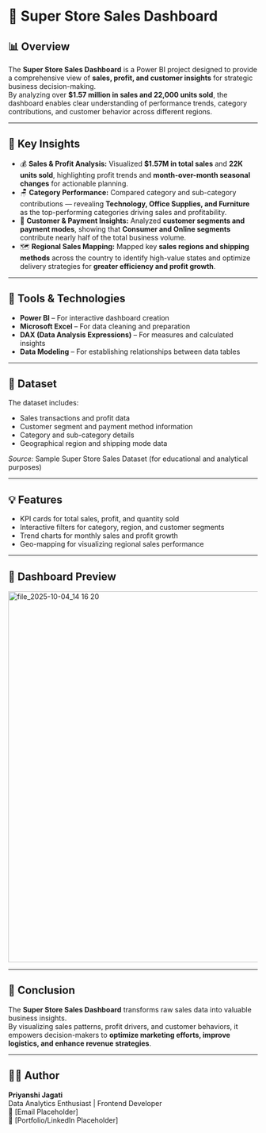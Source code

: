 # 🏬 Super Store Sales Dashboard

## 📊 Overview
The **Super Store Sales Dashboard** is a Power BI project designed to provide a comprehensive view of **sales, profit, and customer insights** for strategic business decision-making.  
By analyzing over **$1.57 million in sales and 22,000 units sold**, the dashboard enables clear understanding of performance trends, category contributions, and customer behavior across different regions.

---

## 🚀 Key Insights
- 💰 **Sales & Profit Analysis:** Visualized **$1.57M in total sales** and **22K units sold**, highlighting profit trends and **month-over-month seasonal changes** for actionable planning.  
- 🪑 **Category Performance:** Compared category and sub-category contributions — revealing **Technology, Office Supplies, and Furniture** as the top-performing categories driving sales and profitability.  
- 👥 **Customer & Payment Insights:** Analyzed **customer segments and payment modes**, showing that **Consumer and Online segments** contribute nearly half of the total business volume.  
- 🗺️ **Regional Sales Mapping:** Mapped key **sales regions and shipping methods** across the country to identify high-value states and optimize delivery strategies for **greater efficiency and profit growth**.  

---

## 🧰 Tools & Technologies
- **Power BI** – For interactive dashboard creation  
- **Microsoft Excel** – For data cleaning and preparation  
- **DAX (Data Analysis Expressions)** – For measures and calculated insights  
- **Data Modeling** – For establishing relationships between data tables  

---

## 📂 Dataset
The dataset includes:
- Sales transactions and profit data  
- Customer segment and payment method information  
- Category and sub-category details  
- Geographical region and shipping mode data  

*Source:* Sample Super Store Sales Dataset (for educational and analytical purposes)

---

## 💡 Features
- KPI cards for total sales, profit, and quantity sold  
- Interactive filters for category, region, and customer segments  
- Trend charts for monthly sales and profit growth  
- Geo-mapping for visualizing regional sales performance  

---

## 📸 Dashboard Preview
<img width="1345" height="748" alt="file_2025-10-04_14 16 20" src="https://github.com/user-attachments/assets/9c1e7853-5189-4496-9970-fe73616096d7" />


---

## 📜 Conclusion
The **Super Store Sales Dashboard** transforms raw sales data into valuable business insights.  
By visualizing sales patterns, profit drivers, and customer behaviors, it empowers decision-makers to **optimize marketing efforts, improve logistics, and enhance revenue strategies**.

---

## 👩‍💻 Author
**Priyanshi Jagati**  
Data Analytics Enthusiast | Frontend Developer  
📧 [Email Placeholder]  
🔗 [Portfolio/LinkedIn Placeholder]
